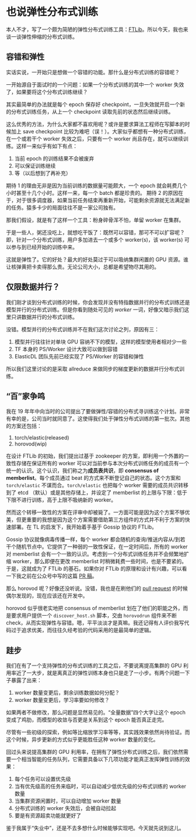 # 也说弹性分布式训练

本人不才，写了一个颇为简陋的弹性分布式训练工具：[FTLib](github.com/caicloud/ftlib)。所以今天，我也来谈一谈弹性伸缩的分布式训练。

## 容错和弹性

实话实说，一开始只是想做一个容错的功能。那什么是分布式训练的容错呢？

一开始源自于面试时的一个问题：如果一个分布式训练的其中一个 worker 失效了，如果要将这个分布式训练继续？

其实最简单的办法就是每个 epoch 保存好 checkpoint，一旦失效就开启一个新的分布式训练任务，从上一个 checkpoint 读取先前的状态然后继续训练。

这么优秀的方法，为什么大家都不喜欢用呢？或许是要求算法工程师在写脚本的时候加上 save checkpoint 比较为难吧（误！）。大家似乎都想有一种分布式训练，在一个或若干个 worker 失效之后，只要有一个 worker 尚且存在，就可以继续训练。这样一来似乎有如下有点：

1. 当前 epoch 的训练结果不会被废弃
2. 可以保证训练继续
3. 等（以后想到了再补充）

期待 1 的理由无非是因为当前训练的数据量可能颇大，一个 epoch 就会耗费几个小时甚至十几个小时。这样一来，每一个 batch 都是珍贵的。
期待 2 的原因在于，对于很多调度器，如果当前任务结束再重新开始，可能剩余资源就无法满足新的任务。猿多卡少的局面往往不是一家公司独有。

那我们假设，就是有了这样一个工具：粉身碎骨浑不怕，单留 worker 在集群。

于是一些人，粥还没吃上，就想吃干饭了：既然可以容错，那可不可以扩容呢？即，针对一个分布式训练，用户多加进去一个或多个 worker(s)，该 worker(s) 可以参与到已经开始的训练中来。

这就是弹性了。它的好处？最大的好处莫过于可以吸纳集群闲置的 GPU 资源。谁让核弹黄把卡卖得那么贵。无论公司大小，总都是希望物尽其用的。

## 仅限数据并行？

我们刚才谈到分布式训练的时候，你会发现并没有特指数据并行的分布式训练还是模型并行的分布式训练。但是你看到随处可见的 *worker* 一词，好像又暗示我们这里只讲数据并行的分布式训练。

没错。模型并行的分布式训练并不在我们这次讨论之列，原因有三：

1. 模型并行往往针对单块 GPU 容纳不下的模型，这样的模型使用者相对少一些
2. TF 本身的 PS/Worker 设计大致可以做到容错
3. ElasticDL 团队先前已经实现了 PS/Worker 的容错和弹性

所以我们这里讨论的是采取 allreduce 来做同步的梯度更新的数据并行分布式训练。

## “百”家争鸣

我在 19 年年中向当时的公司提出了要做弹性/容错的分布式寻训练这个计划。非常有幸的是，公司当时就同意了。这使得我们处于弹性分布式训练的第一批次。其他的方案还包括：

1. torch/elastic(released)
2. horovod(wip)

在设计 FTLib 的初始，我们提出过基于 zookeeper 的方案，即利用一个外置的一致性存储在保证所有的 worker 可以对当前参与本次分布式训练任务的成员有一个统一的认识。这个认识，我们称之为**成员表共识**，即 **consensus of memberlist**。每个成员通过 beat 的方式来不断登记自己的状态。这个方案和 `torch/elastic` 不谋而合。`torch/elastic` 也把每个 worker 需要的成员共识转移到了 etcd （默认）或是其他存储上，并设定了 memberlist 的上限与下限：低于下限不进行训练，高于上限不吸纳新的 worker。

然而这个转移一致性的方案在评审中却被毙了。一方面可能是因为这个方案不够优美，但更重要的我想是因为这个方案需要借助第三方组件的方式并不利于方案的快速部署。在 TL 的启发下，我开始着手基于 Gossip 协议的 FTLib。

Gossip 协议就像病毒传播一样，每个 worker 都会随机的查询/推送内容从/到若干个随机节点中。它提供了一种弱的一致性保证，在一定时间后，所有的 worker 对 memberlist 会有一个一致的认识。考虑到一个分布式训练任务并不会频繁地扩缩 worker，那么即便在更改 memberlist 时稍微耗费一些时间，也是不要紧的。于是，这就成为了 FTLib 的基石。如果你对 FTLib 的原理和设计有兴趣，可以看一下我之前在公众号中写的这篇 [PR 稿](https://www.infoq.cn/article/D8uzbcBAGNJHDzHyA3He)。

那么 horovod 呢？好像还没听说。没错，我也是在刷他们的 [pull request](https://github.com/horovod/horovod/pull/1849) 的时候偶尔发现的，现在应该还在开发中。

horovod 似乎很老实地把 consensus of memberlist 划在了他们的职能之外，而是要求用户提供一个 `discover_host.sh` 脚本，交由 `horovodrun` 组件来不断 check，从而实现弹性与容错。嗯，平平淡淡才是真嘛。我还记得有人评价我写代码过于追求优美，而往往久经考验的代码采用的是最简单的逻辑。

## 跬步

我们在有了一个支持弹性的分布式训练的工具之后，不要说离提高集群的 GPU 利用率近了一大步，就是离真正的弹性训练本身也只是走了一小步。有两个问题一下子暴露了出来：

1. worker 数量变更后，剩余训练数据如何分配？
2. worker 数量变更后，学习率要如何修改？

如果两者不做修改，那么问题是显然易见的。“全量数据”四个大字让这个 epoch 变成了鸡肋，而模型的收敛与否更是关系到这个 epoch 能否真正走完。

尽管有一些初级的探索，例如等比缩放学习率等等，其实践效果依然尚待验证。而这个时候，异步更新的方式似乎更能胜任这种 worker 数量的变化。

回过头来说提高集群的 GPU 利用率，在拥有了弹性分布式训练之后，我们依然需要一个相当智能的任务队列，它需要具备以下几项功能才能真正发挥弹性训练的效果：

1. 每个任务可以设置优先级
2. 当有优先级高的任务来临时，可以自动减少低优先级的分布式训练的 worker 数量
3. 当集群资源闲置时，可以自动增加 worker 数量
4. 分布式训练的 worker 失效后，会被自动拉起
5. 要是有资源超卖功能就更好了

鉴于我属于“失业中”，还是不去多想什么时候能够实现吧。今天就先说到这儿。
